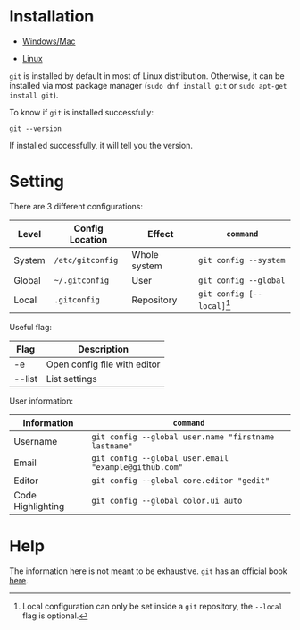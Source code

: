 # Installation
- [Windows/Mac](https://desktop.github.com)

- [Linux](https://git-scm.com)

`git` is installed by default in most of Linux distribution. Otherwise, it can be installed via most package manager (`sudo dnf install git` or `sudo apt-get install git`).

To know if `git` is installed successfully:

`git --version`

If installed successfully, it will tell you the version.

# Setting
There are 3 different configurations:

|Level|Config Location|Effect|`command`
|-|-|-|-|
|System|`/etc/gitconfig`|Whole system|`git config --system`|
|Global|`~/.gitconfig`|User|`git config --global`|
|Local|`.gitconfig`|Repository|`git config [--local]`[^1]|

[^1]: Local configuration can only be set inside a `git` repository, the `--local` flag is optional.

Useful flag:

|Flag|Description|
|-|-|
|-e| Open config file with editor|
|--list| List settings|

User information:

|Information|`command`|
|-|-|
|Username|`git config --global user.name "firstname lastname"`|
|Email|`git config --global user.email "example@github.com"`|
|Editor|`git config --global core.editor "gedit"`|
|Code Highlighting|`git config --global color.ui auto`|

# Help
The information here is not meant to be exhaustive. `git` has an official book [here](https://git-scm.com/book/en/v2).